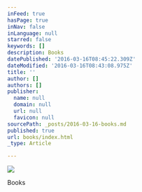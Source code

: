 ```yaml
---
inFeed: true
hasPage: true
inNav: false
inLanguage: null
starred: false
keywords: []
description: Books
datePublished: '2016-03-16T08:45:22.309Z'
dateModified: '2016-03-16T08:43:08.975Z'
title: ''
author: []
authors: []
publisher:
  name: null
  domain: null
  url: null
  favicon: null
sourcePath: _posts/2016-03-16-books.md
published: true
url: books/index.html
_type: Article

---
```

![](https://the-grid-user-content.s3-us-west-2.amazonaws.com/518ff301-b55e-42d4-aeea-28cfaf17a657.jpg)

Books